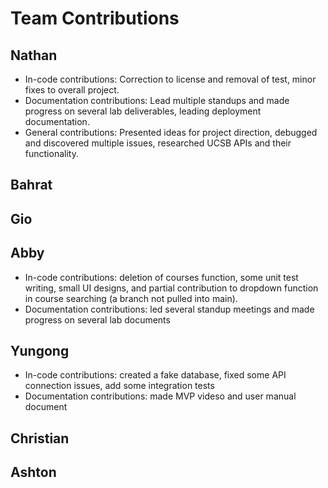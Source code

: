 # Team Contributions

<!-- Nathan -->
## Nathan
 - In-code contributions: Correction to license and removal of test, minor fixes to overall project.
 - Documentation contributions: Lead multiple standups and made progress on several lab deliverables, leading deployment documentation.
 - General contributions: Presented ideas for project direction, debugged and discovered multiple issues, researched UCSB APIs and their functionality. 

<!-- Bahrat -->
## Bahrat

<!-- Gio -->
## Gio

<!-- Abby -->
## Abby
- In-code contributions: deletion of courses function, some unit test writing, small UI designs, and partial contribution to dropdown function in course searching (a branch not pulled into main).
- Documentation contributions: led several standup meetings and made progress on several lab documents

<!-- Yungong -->
## Yungong
- In-code contributions: created a fake database, fixed some API connection issues, add some integration tests
- Documentation contributions: made MVP videso and user manual document

<!-- Christian -->
## Christian

<!-- Ashton -->
## Ashton

